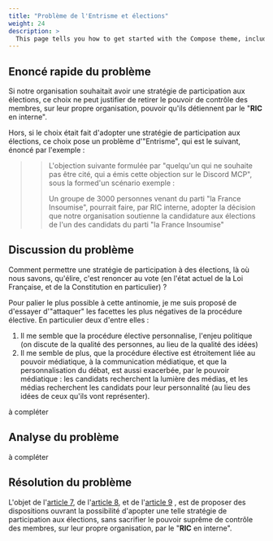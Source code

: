 ```yaml
---
title: "Problème de l'Entrisme et élections"
weight: 24
description: >
  This page tells you how to get started with the Compose theme, including installation and basic configuration.
---
```


## Enoncé rapide du problème

Si notre organisation souhaitait avoir une stratégie de participation aux élections, ce choix ne peut justifier de retirer le pouvoir de contrôle des membres, sur leur propre organisation, pouvoir qu'ils détiennent par le "__RIC__ en interne".

Hors, si le choix était fait d'adopter une stratégie de participation aux élections, ce choix pose un problème d'"Entrisme", qui est le suivant, énoncé par l'exemple :

> >
> > L'objection suivante formulée par "quelqu'un qui ne souhaite pas être cité, qui a émis cette objection sur le Discord MCP", sous la formed'un scénario exemple :
> >
> > Un groupe de 3000 personnes venant du parti "la France Insoumise", pourrait faire, par RIC interne, adopter la décision que notre organisation soutienne la candidature aux élections de l'un des candidats du parti "la France Insoumise"
> >
> >

## Discussion du problème

Comment permettre une stratégie de participation à des élections, là où nous savons, qu'élire, c'est renoncer au vote (en l'état actuel de la Loi Française, et de la Constitution en particulier) ?

Pour palier le plus possible à cette antinomie, je me suis proposé de d'essayer d'"attaquer" les facettes les plus négatives de la procédure élective. En particulier deux d'entre elles :
1. Il me semble que la procédure élective personnalise, l'enjeu politique (on discute de la qualité des personnes, au lieu de la qualité des idées)
2. Il me semble de plus, que la procédure élective est étroitement liée au pouvoir médiatique, à la communication médiatique, et que la personnalisation du débat, est aussi exacerbée, par le pouvoir médiatique : les candidats recherchent la lumière des médias, et les médias recherchent les candidats pour leur personnalité (au lieu des idées de ceux qu'ils vont représenter).

à compléter

## Analyse du problème


à compléter


## Résolution du problème

L'objet de l'[article 7](/docs/ric-interne/article7/), de l'[article 8](/docs/ric-interne/article8/), et de l'[article 9](/docs/ric-interne/article9/) , est de proposer des dispositions ouvrant la possibilité d'apopter une telle stratégie de participation aux élections, sans sacrifier le pouvoir suprême de contrôle des membres, sur leur propre organisation, par le "__RIC__ en interne".
